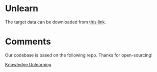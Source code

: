 # Unlearn

The target data can be downloaded from [this link](https://github.com/ethz-spylab/lm-extraction-benchmark-data/tree/main/datasets).

# Comments

Our codebase is based on the following repo. Thanks for open-sourcing!

[Knowledge Unlearning](https://github.com/joeljang/knowledge-unlearning)